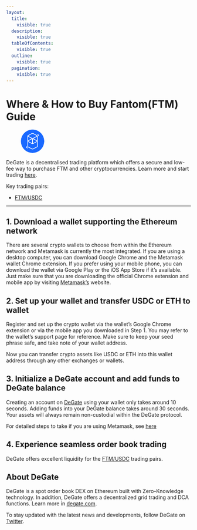 ```yaml
---
layout:
  title:
    visible: true
  description:
    visible: true
  tableOfContents:
    visible: true
  outline:
    visible: true
  pagination:
    visible: true
---
```


# Where & How to Buy Fantom(FTM) Guide

<figure><img src="../.gitbook/assets/ftm_0x4e15361fd6b4bb609fa63c81a2be19d873717870.png" alt="FTM" width="64" style="border-radius: 50%;"><figcaption></figcaption></figure>

DeGate is a decentralised trading platform which offers a secure and low-fee way to purchase FTM and other cryptocurrencies. Learn more and start trading [here](https://app.degate.com/trade/USDC/0x4e15361fd6b4bb609fa63c81a2be19d873717870?utm_source=howtobuy).&#x20;

Key trading pairs:

* [FTM/USDC](https://app.degate.com/trade/USDC/0x4e15361fd6b4bb609fa63c81a2be19d873717870?utm_source=howtobuy)

***

## 1. Download a wallet supporting the Ethereum network

There are several crypto wallets to choose from within the Ethereum network and Metamask is currently the most integrated. If you are using a desktop computer, you can download Google Chrome and the Metamask wallet Chrome extension. If you prefer using your mobile phone, you can download the wallet via Google Play or the iOS App Store if it’s available. Just make sure that you are downloading the official Chrome extension and mobile app by visiting [Metamask’s](https://metamask.io/) website.

## 2. Set up your wallet and transfer USDC or ETH to wallet

Register and set up the crypto wallet via the wallet’s Google Chrome extension or via the mobile app you downloaded in Step 1. You may refer to the wallet’s support page for reference. Make sure to keep your seed phrase safe, and take note of your wallet address.&#x20;

Now you can transfer crypto assets like USDC or ETH into this wallet address through any other exchanges or wallets.

## 3. Initialize a DeGate account and add funds to DeGate balance

Creating an account on [DeGate](https://app.degate.com/?utm_source=FTM_howtobuy) using your wallet only takes around 10 seconds. Adding funds into your DeGate balance takes around 30 seconds. Your assets will always remain non-custodial within the DeGate protocol.

For detailed steps to take if you are using Metamask, see [here](https://docs.degate.com/v/product_en/main-features/wallet-connectivity/metamask)

## 4. Experience seamless order book trading

DeGate offers excellent liquidity for the [FTM/USDC](https://app.degate.com/trade/USDC/0x4e15361fd6b4bb609fa63c81a2be19d873717870?utm_source=howtobuy) trading pairs.&#x20;

## About DeGate

DeGate is a spot order book DEX on Ethereum built with Zero-Knowledge technology. In addition, DeGate offers a decentralized grid trading and DCA functions. Learn more in [degate.com](https://degate.com/?utm_source=FTM_howtobuy).

To stay updated with the latest news and developments, follow DeGate on [Twitter](https://twitter.com/degatedex).
